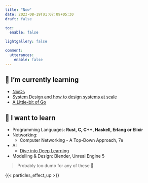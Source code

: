 ```yaml
---
title: "Now"
date: 2023-08-19T01:07:09+05:30
draft: false

toc:
  enable: false

lightgallery: false

comment:
  utterances:
    enable: false
---
```


## 🌱 I’m currently learning

- [NixOs](https://nixos.org)
- [System Design and how to design systems at scale](https://github.com/karanpratapsingh/system-design)
- [A Little-bit of Go](https://go.dev)

## 🤤 I want to learn

- Programming Languages: **Rust, C, C++, Haskell, Erlang or Elixir**
- Networking:
  - Computer Networking - A Top-Down Approach, 7e
- AI
  - [Dive into Deep Learning](https://github.com/d2l-ai/d2l-en)
- Modelling & Design: Blender, Unreal Engine 5
  
> Probably too dumb for any of these 🥲

{{< particles_effect_up  >}}
